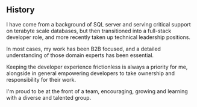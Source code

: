 ## History

I have come from a background of SQL server and serving critical support on terabyte scale databases, but then transitioned into a full-stack developer role, and more recently taken up technical leadership positions.

In most cases, my work has been B2B focused, and a detailed understanding of those domain experts has been essential.

Keeping the developer experience frictionless is always a priority for me, alongside in general empowering developers to take ownership and responsibility for their work.

I'm proud to be at the front of a team, encouraging, growing and learning with a diverse and talented group.
